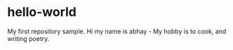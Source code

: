 # hello-world
My first repository sample.
Hi my name is abhay - 
My hobby is to cook, and writing poetry.
